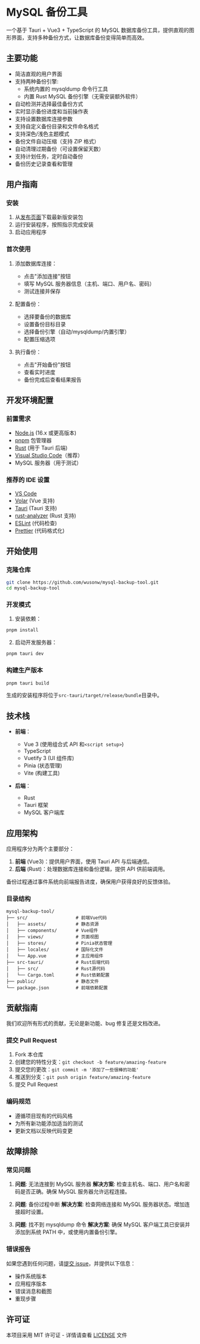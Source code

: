 # MySQL 备份工具

一个基于 Tauri + Vue3 + TypeScript 的 MySQL 数据库备份工具，提供直观的图形界面，支持多种备份方式，让数据库备份变得简单而高效。

## 主要功能

- 简洁直观的用户界面
- 支持两种备份引擎:
  - 系统内置的 mysqldump 命令行工具
  - 内置 Rust MySQL 备份引擎（无需安装额外软件）
- 自动检测并选择最佳备份方式
- 实时显示备份进度和当前操作表
- 支持设置数据库连接参数
- 支持自定义备份目录和文件命名格式
- 支持深色/浅色主题模式
- 备份文件自动压缩（支持 ZIP 格式）
- 自动清理过期备份（可设置保留天数）
- 支持计划任务，定时自动备份
- 备份历史记录查看和管理

## 用户指南

### 安装

1. 从[发布页面](https://github.com/wusonw/mysqldb-backup-tool/releases)下载最新版安装包
2. 运行安装程序，按照指示完成安装
3. 启动应用程序

### 首次使用

1. 添加数据库连接：

   - 点击"添加连接"按钮
   - 填写 MySQL 服务器信息（主机、端口、用户名、密码）
   - 测试连接并保存

2. 配置备份：

   - 选择要备份的数据库
   - 设置备份目标目录
   - 选择备份引擎（自动/mysqldump/内置引擎）
   - 配置压缩选项

3. 执行备份：
   - 点击"开始备份"按钮
   - 查看实时进度
   - 备份完成后查看结果报告

## 开发环境配置

### 前置需求

- [Node.js](https://nodejs.org/) (16.x 或更高版本)
- [pnpm](https://pnpm.io/installation) 包管理器
- [Rust](https://www.rust-lang.org/tools/install) (用于 Tauri 后端)
- [Visual Studio Code](https://code.visualstudio.com/)（推荐）
- MySQL 服务器（用于测试）

### 推荐的 IDE 设置

- [VS Code](https://code.visualstudio.com/)
- [Volar](https://marketplace.visualstudio.com/items?itemName=Vue.volar) (Vue 支持)
- [Tauri](https://marketplace.visualstudio.com/items?itemName=tauri-apps.tauri-vscode) (Tauri 支持)
- [rust-analyzer](https://marketplace.visualstudio.com/items?itemName=rust-lang.rust-analyzer) (Rust 支持)
- [ESLint](https://marketplace.visualstudio.com/items?itemName=dbaeumer.vscode-eslint) (代码检查)
- [Prettier](https://marketplace.visualstudio.com/items?itemName=esbenp.prettier-vscode) (代码格式化)

## 开始使用

### 克隆仓库

```bash
git clone https://github.com/wusonw/mysql-backup-tool.git
cd mysql-backup-tool
```

### 开发模式

1. 安装依赖：

```bash
pnpm install
```

2. 启动开发服务器：

```bash
pnpm tauri dev
```

### 构建生产版本

```bash
pnpm tauri build
```

生成的安装程序将位于`src-tauri/target/release/bundle`目录中。

## 技术栈

- **前端**：

  - Vue 3 (使用组合式 API 和`<script setup>`)
  - TypeScript
  - Vuetify 3 (UI 组件库)
  - Pinia (状态管理)
  - Vite (构建工具)

- **后端**：
  - Rust
  - Tauri 框架
  - MySQL 客户端库

## 应用架构

应用程序分为两个主要部分：

1. **前端** (Vue3)：提供用户界面，使用 Tauri API 与后端通信。
2. **后端** (Rust)：处理数据库连接和备份逻辑，提供 API 供前端调用。

备份过程通过事件系统向前端报告进度，确保用户获得良好的反馈体验。

### 目录结构

```
mysql-backup-tool/
├── src/                  # 前端Vue代码
│   ├── assets/           # 静态资源
│   ├── components/       # Vue组件
│   ├── views/            # 页面视图
│   ├── stores/           # Pinia状态管理
│   ├── locales/          # 国际化文件
│   └── App.vue           # 主应用组件
├── src-tauri/            # Rust后端代码
│   ├── src/              # Rust源代码
│   └── Cargo.toml        # Rust依赖配置
├── public/               # 静态文件
└── package.json          # 前端依赖配置
```

## 贡献指南

我们欢迎所有形式的贡献，无论是新功能、bug 修复还是文档改进。

### 提交 Pull Request

1. Fork 本仓库
2. 创建您的特性分支：`git checkout -b feature/amazing-feature`
3. 提交您的更改：`git commit -m '添加了一些很棒的功能'`
4. 推送到分支：`git push origin feature/amazing-feature`
5. 提交 Pull Request

### 编码规范

- 遵循项目现有的代码风格
- 为所有新功能添加适当的测试
- 更新文档以反映代码变更

## 故障排除

### 常见问题

1. **问题**: 无法连接到 MySQL 服务器
   **解决方案**: 检查主机名、端口、用户名和密码是否正确。确保 MySQL 服务器允许远程连接。

2. **问题**: 备份过程中断
   **解决方案**: 检查网络连接和 MySQL 服务器状态。增加连接超时设置。

3. **问题**: 找不到 mysqldump 命令
   **解决方案**: 确保 MySQL 客户端工具已安装并添加到系统 PATH 中，或使用内置备份引擎。

### 错误报告

如果您遇到任何问题，请[提交 issue](https://github.com/wusonw/mysqldb-backup-tool/issues)，并提供以下信息：

- 操作系统版本
- 应用程序版本
- 错误消息和截图
- 重现步骤

## 许可证

本项目采用 MIT 许可证 - 详情请查看 [LICENSE](LICENSE) 文件
